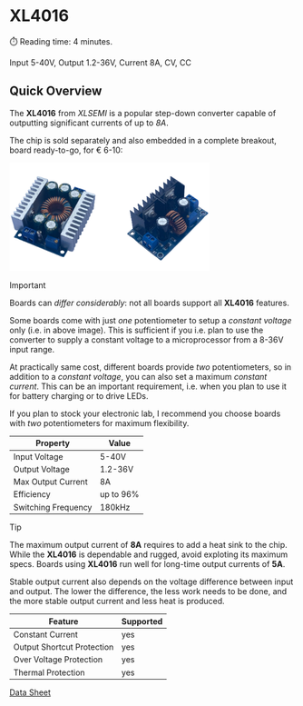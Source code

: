 # XL4016
:stopwatch: Reading time: 4 minutes.

Input 5-40V, Output 1.2-36V, Current 8A, CV, CC

## Quick Overview

The **XL4016** from *XLSEMI* is a popular step-down converter capable of outputting significant currents of up to *8A*. 

The chip is sold separately and also embedded in a complete breakout, board ready-to-go, for € 6-10:

<img src="images/XL4016_cv_w.png" width="70%" height="70%" />

> [!IMPORTANT]  
> Boards can *differ considerably*: not all boards support all **XL4016** features.
> 
> Some boards come with just *one* potentiometer to setup a *constant voltage* only (i.e. in above image). This is sufficient if you i.e. plan to use the converter to supply a constant voltage to a microprocessor from a 8-36V input range.
> 
> At practically same cost, different boards provide *two* potentiometers, so in addition to a *constant voltage*, you can also set a maximum *constant current*. This can be an important requirement, i.e. when you plan to use it for battery charging or to drive LEDs.
>
> If you plan to stock your electronic lab, I recommend you choose boards with *two* potentiometers for maximum flexibility.

| Property | Value |
| --- | --- |
| Input Voltage | 5-40V |
| Output Voltage | 1.2-36V |
| Max Output Current | 8A |
| Efficiency | up to 96% |
| Switching Frequency | 180kHz |

> [!TIP]
> The maximum output current of **8A** requires to add a heat sink to the chip. While the **XL4016** is dependable and rugged, avoid exploting its maximum specs. Boards using **XL4016** run well for long-time output currents of **5A**.
>
> Stable output current also depends on the voltage difference between input and output. The lower the difference, the less work needs to be done, and the more stable output current and less heat is produced.

| Feature | Supported |
| --- | --- |
| Constant Current | yes |
| Output Shortcut Protection | yes |
| Over Voltage Protection | yes |
| Thermal Protection | yes |

[Data Sheet](materials/XL4016_datasheet.pdf)


